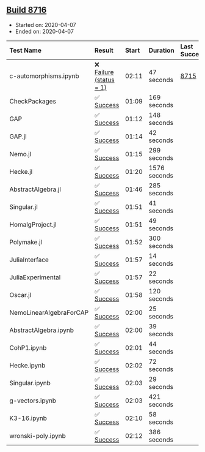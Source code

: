 ## [Build 8716](https://oscarci.mathematik.uni-kl.de/job/oscar/8716/)

* Started on: 2020-04-07
* Ended on: 2020-04-07

| Test Name    | Result | Start | Duration | Last Success | First Failure |
|:-------------|:-------|:------|:---------|:-------------|:--------------|
| c-automorphisms.ipynb | ❌ [Failure (status = 1)](https://oscarci.mathematik.uni-kl.de/job/oscar/8716/artifact/logs/build-8716/c-automorphisms.ipynb.log) | 02:11 | 47 seconds | [8715](https://oscarci.mathematik.uni-kl.de/job/oscar/8715/) | [8716](https://oscarci.mathematik.uni-kl.de/job/oscar/8716/) |
| CheckPackages | ✅ [Success](https://oscarci.mathematik.uni-kl.de/job/oscar/8716/artifact/logs/build-8716/CheckPackages.log) | 01:09 | 169 seconds |  |  |
| GAP | ✅ [Success](https://oscarci.mathematik.uni-kl.de/job/oscar/8716/artifact/logs/build-8716/GAP.log) | 01:12 | 148 seconds |  |  |
| GAP.jl | ✅ [Success](https://oscarci.mathematik.uni-kl.de/job/oscar/8716/artifact/logs/build-8716/GAP.jl.log) | 01:14 | 42 seconds |  |  |
| Nemo.jl | ✅ [Success](https://oscarci.mathematik.uni-kl.de/job/oscar/8716/artifact/logs/build-8716/Nemo.jl.log) | 01:15 | 299 seconds |  |  |
| Hecke.jl | ✅ [Success](https://oscarci.mathematik.uni-kl.de/job/oscar/8716/artifact/logs/build-8716/Hecke.jl.log) | 01:20 | 1576 seconds |  |  |
| AbstractAlgebra.jl | ✅ [Success](https://oscarci.mathematik.uni-kl.de/job/oscar/8716/artifact/logs/build-8716/AbstractAlgebra.jl.log) | 01:46 | 285 seconds |  |  |
| Singular.jl | ✅ [Success](https://oscarci.mathematik.uni-kl.de/job/oscar/8716/artifact/logs/build-8716/Singular.jl.log) | 01:51 | 41 seconds |  |  |
| HomalgProject.jl | ✅ [Success](https://oscarci.mathematik.uni-kl.de/job/oscar/8716/artifact/logs/build-8716/HomalgProject.jl.log) | 01:51 | 49 seconds |  |  |
| Polymake.jl | ✅ [Success](https://oscarci.mathematik.uni-kl.de/job/oscar/8716/artifact/logs/build-8716/Polymake.jl.log) | 01:52 | 300 seconds |  |  |
| JuliaInterface | ✅ [Success](https://oscarci.mathematik.uni-kl.de/job/oscar/8716/artifact/logs/build-8716/JuliaInterface.log) | 01:57 | 14 seconds |  |  |
| JuliaExperimental | ✅ [Success](https://oscarci.mathematik.uni-kl.de/job/oscar/8716/artifact/logs/build-8716/JuliaExperimental.log) | 01:57 | 22 seconds |  |  |
| Oscar.jl | ✅ [Success](https://oscarci.mathematik.uni-kl.de/job/oscar/8716/artifact/logs/build-8716/Oscar.jl.log) | 01:58 | 120 seconds |  |  |
| NemoLinearAlgebraForCAP | ✅ [Success](https://oscarci.mathematik.uni-kl.de/job/oscar/8716/artifact/logs/build-8716/NemoLinearAlgebraForCAP.log) | 02:00 | 25 seconds |  |  |
| AbstractAlgebra.ipynb | ✅ [Success](https://oscarci.mathematik.uni-kl.de/job/oscar/8716/artifact/logs/build-8716/AbstractAlgebra.ipynb.log) | 02:00 | 39 seconds |  |  |
| CohP1.ipynb | ✅ [Success](https://oscarci.mathematik.uni-kl.de/job/oscar/8716/artifact/logs/build-8716/CohP1.ipynb.log) | 02:01 | 44 seconds |  |  |
| Hecke.ipynb | ✅ [Success](https://oscarci.mathematik.uni-kl.de/job/oscar/8716/artifact/logs/build-8716/Hecke.ipynb.log) | 02:02 | 72 seconds |  |  |
| Singular.ipynb | ✅ [Success](https://oscarci.mathematik.uni-kl.de/job/oscar/8716/artifact/logs/build-8716/Singular.ipynb.log) | 02:03 | 29 seconds |  |  |
| g-vectors.ipynb | ✅ [Success](https://oscarci.mathematik.uni-kl.de/job/oscar/8716/artifact/logs/build-8716/g-vectors.ipynb.log) | 02:03 | 421 seconds |  |  |
| K3-16.ipynb | ✅ [Success](https://oscarci.mathematik.uni-kl.de/job/oscar/8716/artifact/logs/build-8716/K3-16.ipynb.log) | 02:10 | 58 seconds |  |  |
| wronski-poly.ipynb | ✅ [Success](https://oscarci.mathematik.uni-kl.de/job/oscar/8716/artifact/logs/build-8716/wronski-poly.ipynb.log) | 02:12 | 386 seconds |  |  |
